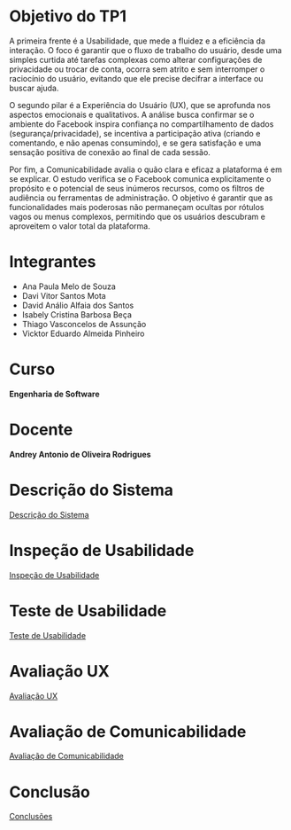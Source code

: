 # Objetivo do TP1

A primeira frente é a Usabilidade, que mede a fluidez e a eficiência da interação. O foco é garantir que o fluxo de trabalho do usuário, desde uma simples curtida até tarefas complexas como alterar configurações de privacidade ou trocar de conta, ocorra sem atrito e sem interromper o raciocínio do usuário, evitando que ele precise decifrar a interface ou buscar ajuda.

O segundo pilar é a Experiência do Usuário (UX), que se aprofunda nos aspectos emocionais e qualitativos. A análise busca confirmar se o ambiente do Facebook inspira confiança no compartilhamento de dados (segurança/privacidade), se incentiva a participação ativa (criando e comentando, e não apenas consumindo), e se gera satisfação e uma sensação positiva de conexão ao final de cada sessão.

Por fim, a Comunicabilidade avalia o quão clara e eficaz a plataforma é em se explicar. O estudo verifica se o Facebook comunica explicitamente o propósito e o potencial de seus inúmeros recursos, como os filtros de audiência ou ferramentas de administração. O objetivo é garantir que as funcionalidades mais poderosas não permaneçam ocultas por rótulos vagos ou menus complexos, permitindo que os usuários descubram e aproveitem o valor total da plataforma.

# Integrantes

- Ana Paula Melo de Souza
- Davi Vitor Santos Mota
- David Análio Alfaia dos Santos
- Isabely Cristina Barbosa Beça
- Thiago Vasconcelos de Assunção
- Vicktor Eduardo Almeida Pinheiro

# Curso

**Engenharia de Software**

# Docente

**Andrey Antonio de Oliveira Rodrigues**

# Descrição do Sistema

[Descrição do Sistema](https://github.com/Vicktor456/TP1-IHC/blob/main/1-Descri%C3%A7%C3%A3o-Sistema.md)

# Inspeção de Usabilidade

[Inspeção de Usabilidade](https://github.com/Vicktor456/TP1-IHC/blob/main/2-Inspe%C3%A7%C3%A3o-Usabilidade.md)

# Teste de Usabilidade

[Teste de Usabilidade](https://github.com/Vicktor456/TP1-IHC/blob/main/3-Teste-Usabilidade.md)

# Avaliação UX

[Avaliação UX](https://github.com/Vicktor456/TP1-IHC/blob/main/4-Avalia%C3%A7%C3%A3o-UX.md)

# Avaliação de Comunicabilidade

[Avaliação de Comunicabilidade](https://github.com/Vicktor456/TP1-IHC/blob/main/5-Avalia%C3%A7%C3%A3o-Comunicabilidade.md)

# Conclusão

[Conclusões](https://github.com/Vicktor456/TP1-IHC/blob/main/6-Conclus%C3%B5es.md)

